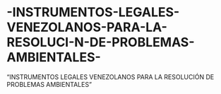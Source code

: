# -INSTRUMENTOS-LEGALES-VENEZOLANOS-PARA-LA-RESOLUCI-N-DE-PROBLEMAS-AMBIENTALES-
“INSTRUMENTOS LEGALES VENEZOLANOS PARA LA RESOLUCIÓN DE PROBLEMAS AMBIENTALES”
